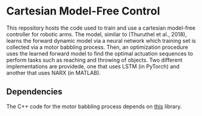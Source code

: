 # Cartesian Model-Free Control

This repository hosts the code used to train and use a cartesian model-free controller for robotic arms. The model, similar to (Thuruthel et al., 2018), learns the forward dynamic model via a neural network which training set is collected via a motor babbling process. Then, an optimization procedure uses the learned forward model to find the optimal actuation sequences to perform tasks such as reaching and throwing of objects. Two different implementations are providede, one that uses LSTM (in PyTorch) and another that uses NARX (in MATLAB).

## Dependencies

The C++ code for the motor babbling process depends on [this](https://bitbucket.org/lore_ucci/robolibs) library.